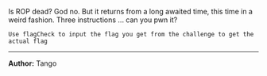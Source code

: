 Is ROP dead? God no. But it returns from a long awaited time, this time in a weird fashion. Three instructions ... can you pwn it?

`Use flagCheck to input the flag you get from the challenge to get the actual flag`

---
**Author:** Tango